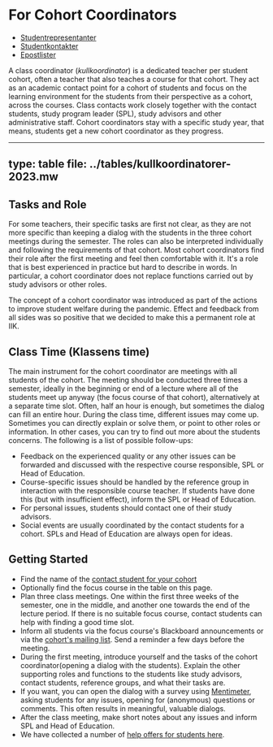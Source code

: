 # For Cohort Coordinators




* [Studentrepresentanter](../student/studentrepresentanter.html)
* [Studentkontakter](../studentrepresentant/studentkontakt.html)
* [Epostlister](../epostlister.html)




A class coordinator (_kullkoordinator_) is a dedicated teacher per student cohort, often a teacher that also teaches a course for that cohort. They act as an academic contact point for a cohort of students and focus on the learning environment for the students from their perspective as a cohort, across the courses. Class contacts work closely together with the contact students, study program leader (SPL), study advisors and other administrative staff. Cohort coordinators stay with a specific study year, that means, students get a new cohort coordinator as they progress.

---
type: table
file: ../tables/kullkoordinatorer-2023.mw
---


## Tasks and Role

For some teachers, their specific tasks are first not clear, as they are not more specific than keeping a dialog with the students in the three cohort meetings during the semester. The roles can also be interpreted individually and following the requirements of that cohort. Most cohort coordinators find their role after the first meeting and feel then comfortable with it. It's a role that is best experienced in practice but hard to describe in words. In particular, a cohort coordinator does not replace functions carried out by study advisors or other roles.

The concept of a cohort coordinator was introduced as part of the actions to improve student welfare during the pandemic. Effect and feedback from all sides was so positive that we decided to make this a permanent role at IIK.

## Class Time (Klassens time)

The main instrument for the cohort coordinator are meetings with all students of the cohort. The meeting should be conducted three times a semester, ideally in the beginning or end of a lecture where all of the students meet up anyway (the focus course of that cohort), alternatively at a separate time slot. Often, half an hour is enough, but sometimes the dialog can fill an entire hour. During the class time, different issues may come up. Sometimes you can directly explain or solve them, or point to other roles or information. In other cases, you can try to find out more about the students concerns. The following is a list of possible follow-ups:

* Feedback on the experienced quality or any other issues can be forwarded and discussed with the respective course responsible, SPL or Head of 
Education.
* Course-specific issues should be handled by the reference group in interaction with the responsible course teacher. If students have done this (but with insufficient effect), inform the SPL or Head of Education.
* For personal issues, students should contact one of their study advisors.
* Social events are usually coordinated by the contact students for a cohort. SPLs and Head of Education are always open for ideas.


## Getting Started

* Find the name of the [contact student for your cohort](../student/studentrepresentanter.html)
* Optionally find the focus course in the table on this page.
* Plan three class meetings. One within the first three weeks of the semester, one in the middle, and another one towards the end of the lecture period. If there is no suitable focus course, contact students can help with finding a good time slot.
* Inform all students via the focus course's Blackboard announcements or via the [cohort's mailing list](../epostlister.html). Send a reminder a few days before the meeting.
* During the first meeting, introduce yourself and the tasks of the cohort coordinator(opening a dialog with the students). Explain the other supporting roles and functions to the students like study advisors, contact students, reference groups, and what their tasks are.
* If you want, you can open the dialog with a survey using [Mentimeter](http://mentimeter.com), asking students for any issues, opening for (anonymous) questions or comments. This often results in meaningful, valuable dialogs.
* After the class meeting, make short notes about any issues and inform SPL and Head of Education.
* We have collected a number of [help offers for students here](../student/studenthjelp.html).



